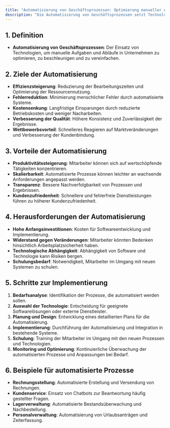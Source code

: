 ```yaml
---
title: "Automatisierung von Geschäftsprozessen: Optimierung manueller Abläufe"
description: "Die Automatisierung von Geschäftsprozessen setzt Technologien ein, um manuelle Aufgaben zu optimieren und zu beschleunigen. Ziele sind Effizienzsteigerung, Fehlerreduktion und Kostensenkung. Schritte umfassen Bedarfsanalyse, Implementierung und Monitoring. Beispiele sind Rechnungsstellung und Kundenservice."
---
```


## 1. Definition
- **Automatisierung von Geschäftsprozessen**: Der Einsatz von Technologien, um manuelle Aufgaben und Abläufe in Unternehmen zu optimieren, zu beschleunigen und zu vereinfachen.

## 2. Ziele der Automatisierung
- **Effizienzsteigerung**: Reduzierung der Bearbeitungszeiten und Optimierung der Ressourcennutzung.
- **Fehlerreduktion**: Minimierung menschlicher Fehler durch automatisierte Systeme.
- **Kostensenkung**: Langfristige Einsparungen durch reduzierte Betriebskosten und weniger Nacharbeiten.
- **Verbesserung der Qualität**: Höhere Konsistenz und Zuverlässigkeit der Ergebnisse.
- **Wettbewerbsvorteil**: Schnelleres Reagieren auf Marktveränderungen und Verbesserung der Kundenbindung.

## 3. Vorteile der Automatisierung
- **Produktivitätssteigerung**: Mitarbeiter können sich auf wertschöpfende Tätigkeiten konzentrieren.
- **Skalierbarkeit**: Automatisierte Prozesse können leichter an wachsende Anforderungen angepasst werden.
- **Transparenz**: Bessere Nachverfolgbarkeit von Prozessen und Ergebnissen.
- **Kundenzufriedenheit**: Schnellere und fehlerfreie Dienstleistungen führen zu höherer Kundenzufriedenheit.

## 4. Herausforderungen der Automatisierung
- **Hohe Anfangsinvestitionen**: Kosten für Softwareentwicklung und Implementierung.
- **Widerstand gegen Veränderungen**: Mitarbeiter könnten Bedenken hinsichtlich Arbeitsplatzsicherheit haben.
- **Technologische Abhängigkeit**: Abhängigkeit von Software und Technologie kann Risiken bergen.
- **Schulungsbedarf**: Notwendigkeit, Mitarbeiter im Umgang mit neuen Systemen zu schulen.

## 5. Schritte zur Implementierung
1. **Bedarfsanalyse**: Identifikation der Prozesse, die automatisiert werden sollen.
2. **Auswahl der Technologie**: Entscheidung für geeignete Softwarelösungen oder externe Dienstleister.
3. **Planung und Design**: Entwicklung eines detaillierten Plans für die Automatisierung.
4. **Implementierung**: Durchführung der Automatisierung und Integration in bestehende Systeme.
5. **Schulung**: Training der Mitarbeiter im Umgang mit den neuen Prozessen und Technologien.
6. **Monitoring und Optimierung**: Kontinuierliche Überwachung der automatisierten Prozesse und Anpassungen bei Bedarf.

## 6. Beispiele für automatisierte Prozesse
- **Rechnungsstellung**: Automatisierte Erstellung und Versendung von Rechnungen.
- **Kundenservice**: Einsatz von Chatbots zur Beantwortung häufig gestellter Fragen.
- **Lagerverwaltung**: Automatisierte Bestandsüberwachung und Nachbestellung.
- **Personalverwaltung**: Automatisierung von Urlaubsanträgen und Zeiterfassung.
